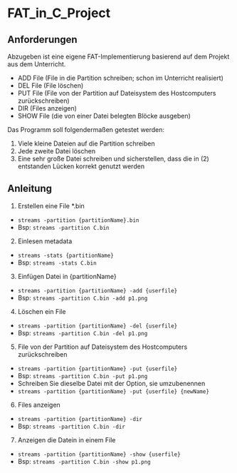 # FAT_in_C_Project
## Anforderungen
Abzugeben ist eine eigene FAT-Implementierung basierend auf dem Projekt aus dem Unterricht.

- ADD File (File in die Partition schreiben; schon im Unterricht realisiert)
- DEL File (File löschen)
- PUT File (File von der Partition auf Dateisystem des Hostcomputers zurückschreiben)
- DIR (Files anzeigen)
- SHOW File (die von einer Datei belegten Blöcke ausgeben)  

Das Programm soll folgendermaßen getestet werden:
1) Viele kleine Dateien auf die Partition schreiben
2) Jede zweite Datei löschen
3) Eine sehr große Datei schreiben und sicherstellen, dass die in (2) entstanden Lücken korrekt genutzt werden 

## Anleitung
1. Erstellen eine File *.bin 
  + `streams -partition {partitionName}.bin`
  + Bsp: `streams -partition C.bin`
  2. Einlesen metadata
  + `streams -stats {partitionName}`
  + Bsp:  `streams -stats C.bin`
  3. Einfügen Datei in {partitionName}
  + `streams -partition {partitionName} -add {userfile}`
  + Bsp:  `streams -partition C.bin -add p1.png`
  4. Löschen ein File
   + `streams -partition {partitionName} -del {userfile}`
 + Bsp:  `streams -partition C.bin -del p1.png`
  5. File von der Partition auf Dateisystem des Hostcomputers zurückschreiben
  + `streams -partition {partitionName} -put {userfile}`
  + Bsp:  `streams -partition C.bin -put p1.png`
  + Schreiben Sie dieselbe Datei mit der Option, sie umzubenennen
  + `streams -partition {partitionName} -put {userfile} {newName}`
  6. Files anzeigen  
  + `streams -partition {partitionName} -dir`
  + Bsp: `streams -partition C.bin -dir`
  7. Anzeigen die Datein in einem File
+ `streams -partition {partitionName} -show {userfile}`
+ Bsp: `streams -partition C.bin -show p1.png`

 
